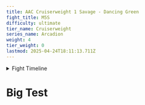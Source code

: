 ```yaml
---
title: AAC Cruiserweight 1 Savage - Dancing Green
fight_title: M5S
difficulty: ultimate
tier_name: Cruiserweight
series_name: Arcadion
weight: 4
tier_weight: 0
lastmod: 2025-04-24T18:11:13.711Z
---
```

<details>
<summary>Fight Timeline</summary>
</details>

<h1> Big Test